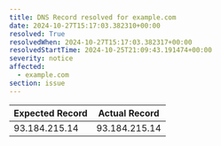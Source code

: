 ```yaml
---
title: DNS Record resolved for example.com
date: 2024-10-27T15:17:03.382310+00:00
resolved: True
resolvedWhen: 2024-10-27T15:17:03.382317+00:00
resolvedStartTime: 2024-10-25T21:09:43.191474+00:00
severity: notice
affected:
  - example.com
section: issue
---
```


| Expected Record  | Actual Record  |
|------------------|----------------|
| 93.184.215.14 | 93.184.215.14 |
